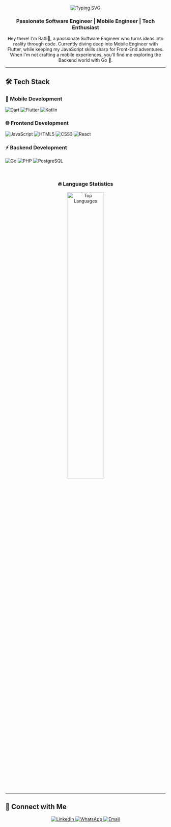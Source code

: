 <div align="center">
  
![Typing SVG](https://readme-typing-svg.demolab.com/?lines=Hey+there!+I'm+Rafli+👋;Software+Engineer+%7C+Mobile+Engineer;Flutter+(Dart)+%26+Kotlin+Enthusiast;JavaScript+%26+Go+Explorer;Always+Learning+%26+Building!&font=Fira%20Code&center=true&width=480&height=48&color=fcba03&vCenter=true&pause=1000&size=22)

</div>

<h3 align="center">Passionate Software Engineer | Mobile Engineer | Tech Enthusiast</h3>

<p align="center">
  Hey there! I'm Rafli👋, a passionate Software Engineer who turns ideas into reality through code. Currently diving deep into Mobile Engineer with Flutter, while keeping my JavaScript skills sharp for Front-End adventures. When I'm not crafting a mobile experiences, you'll find me exploring the Backend world with Go 🚀.
</p>

---

## 🛠️ Tech Stack

### 📱 Mobile Development
![Dart](https://img.shields.io/badge/Dart-0175C2?style=for-the-badge&logo=dart&logoColor=white) ![Flutter](https://img.shields.io/badge/Flutter-02569B?style=for-the-badge&logo=flutter&logoColor=white) ![Kotlin](https://img.shields.io/badge/Kotlin-0095D5?style=for-the-badge&logo=kotlin&logoColor=white)

### 🌐 Frontend Development
![JavaScript](https://img.shields.io/badge/JavaScript-F7DF1E?style=for-the-badge&logo=javascript&logoColor=black) ![HTML5](https://img.shields.io/badge/HTML5-E34F26?style=for-the-badge&logo=html5&logoColor=white) ![CSS3](https://img.shields.io/badge/CSS3-1572B6?style=for-the-badge&logo=css3&logoColor=white) ![React](https://img.shields.io/badge/React-20232A?style=for-the-badge&logo=react&logoColor=61DAFB)

### ⚡ Backend Development
![Go](https://img.shields.io/badge/Go-00ADD8?style=for-the-badge&logo=go&logoColor=white) ![PHP](https://img.shields.io/badge/PHP-777BB4?style=for-the-badge&logo=php&logoColor=white) ![PostgreSQL](https://img.shields.io/badge/PostgreSQL-316192?style=for-the-badge&logo=postgresql&logoColor=white)

<br>

<div align="center">
  <h3>🔥 Language Statistics</h3>
  <img width="48%" src="https://github-readme-stats.vercel.app/api/top-langs/?username=inirafli&layout=compact&theme=radical&hide_border=true&bg_color=0d1117&title_color=fcba03&text_color=ffffff&card_width=400" alt="Top Languages" />
</div>

---

## 🤝 Connect with Me

<div align="center">
  <a href="https://www.linkedin.com/in/muhammad-rafli-rayhan-kuswara/">
    <img src="https://img.shields.io/badge/LinkedIn-0077B5?style=for-the-badge&logo=linkedin&logoColor=white" alt="LinkedIn" />
  </a>
  <a href="https://wa.me/62181213564203">
    <img src="https://img.shields.io/badge/WhatsApp-25D366?style=for-the-badge&logo=whatsapp&logoColor=white" alt="WhatsApp" />
  </a>
  <a href="mailto:raplirayhann@gmail.com">
    <img src="https://img.shields.io/badge/Email-D14836?style=for-the-badge&logo=gmail&logoColor=white" alt="Email" />
  </a>
</div>